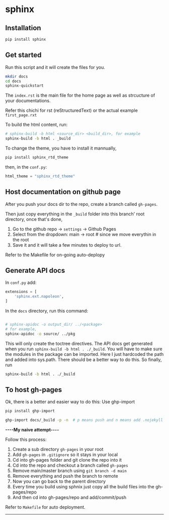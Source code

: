 # sphinx

## Installation

```bash
pip install sphinx
```

## Get started

Run this script and it will create the files for you.

```bash
mkdir docs
cd docs
sphinx-quickstart
```

The `index.rst` is the main file for the home page as well as strcucture of your documentations.

Refer this chichi for rst (reStructuredText) or the actual example `first_page.rxt`

To build the html content, run:

```bash
# sphinx-build -b html <source_dir> <build_dir>, for example
sphinx-build -b html . _build
```

To change the theme, you have to install it mannually,

```bash
pip install sphinx_rtd_theme
```

then, in the `conf.py`:

```python
html_theme = "sphinx_rtd_theme"
```

## Host documentation on github page

After you push your docs dir to the repo, create a branch called `gh-pages`.

Then just copy everything in the `_build` folder into this branch' root directory,
once that's done,

1. Go to the github repo -> `settings` -> Github Pages
2. Select from the dropdown: main -> root # since we move everythin in the root
3. Save it and it will take a few minutes to deploy to url.

Refer to the Makefile for on-going auto-deplopy

## Generate API docs

In `conf.py` add:

```python
extensions = [
    'sphinx.ext.napoleon',
]
```

In the `docs` directory, run this command:

```bash

# sphinx-apidoc -o output_dir/ ../<package>
# for example,
sphinx-apidoc -o source/ ../pkg
```

This will only create the toctree directives.
The API docs get generated when you run `sphinx-build -b html . ./_build`. You will have to make sure the modules in the package can be imported. Here I just hardcoded the path and added into sys.path. There should be a better way to do this. So finally, run

```bash
sphinx-build -b html . ./_build
```

## To host gh-pages

Ok, there is a better and easier way to do this: Use ghp-import

```bash
pip install ghp-import

ghp-import docs/_build -p -n  # p means push and n means add .nojekyll file

```

**----My naive attempt----**

Follow this process:

1. Create a sub directory `gh-pages` in your root
2. Add `gh-pages` in `.gitignore` so it stays in your local
3. Cd into gh-pages folder and git clone the repo into it
4. Cd into the repo and checkout a branch called `gh-pages`
5. Remove main/master branch using `git branch -d main`
6. Remove everything and push the branch to remote
7. Now you can go back to the parent directory
8. Every time you build using sphnix just copy all the build files into the gh-pages/repo
9. And then cd into gh-pages/repo and add/commit/push

Refer to `Makefile` for auto deployment.

---
